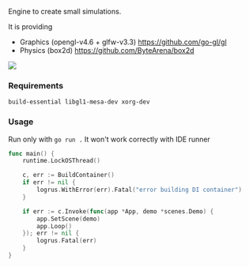 Engine to create small simulations.

It is providing 
* Graphics (opengl-v4.6 + glfw-v3.3) https://github.com/go-gl/gl
* Physics (box2d) https://github.com/ByteArena/box2d

![](example.gif)

### Requirements

```build-essential libgl1-mesa-dev xorg-dev```

### Usage

Run only with `go run .` It won't work correctly with IDE runner

```go
func main() {
	runtime.LockOSThread()

	c, err := BuildContainer()
	if err != nil {
		logrus.WithError(err).Fatal("error building DI container")
	}

	if err := c.Invoke(func(app *App, demo *scenes.Demo) {
		app.SetScene(demo)
		app.Loop()
	}); err != nil {
		logrus.Fatal(err)
	}
}
```